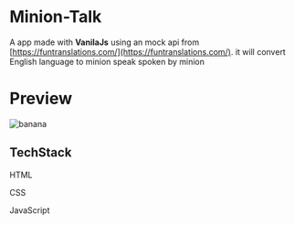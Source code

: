 # Minion-Talk
A app made with **VanilaJs** using an mock api from [https://funtranslations.com/](https://funtranslations.com/). it will convert English language to minion speak spoken by minion


# Preview

  ![banana](https://user-images.githubusercontent.com/66691162/215670262-cfba84fc-08f8-4871-850c-f9dcc55c72ae.png)


## TechStack

HTML

CSS

JavaScript
